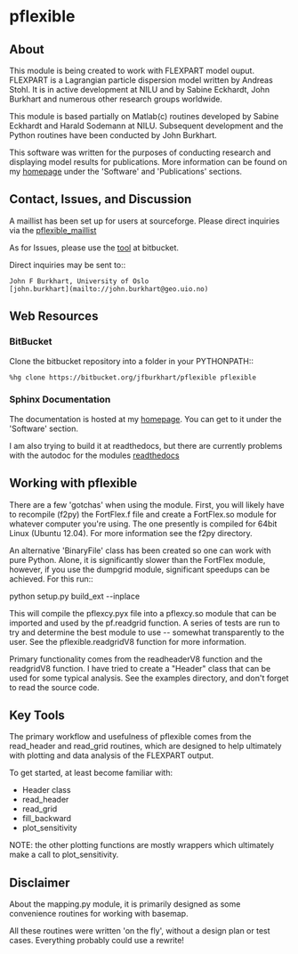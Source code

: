 # pflexible #

## About ##
This module is being created to work with FLEXPART model ouput. FLEXPART is a 
Lagrangian particle dispersion model written by Andreas Stohl. It is in 
active development at NILU and by Sabine Eckhardt, John Burkhart and numerous 
other research groups worldwide.

This module is based partially on Matlab(c) routines developed
by Sabine Eckhardt and Harald Sodemann at NILU. Subsequent development
and the Python routines have been conducted by John Burkhart.

This software was written for the purposes of conducting research and displaying
model results for publications. More information can be found on my
[homepage](http://niflheim.nilu.no/~burkhart) under the 'Software' and
'Publications' sections.

## Contact, Issues, and Discussion ##

A maillist has been set up for users at sourceforge. Please direct inquiries via
the [pflexible_maillist](https://lists.sourceforge.net/lists/listinfo/pflexible-users)

As for Issues, please use the
[tool](https://bitbucket.org/jfburkhart/pflexible/issues/new) at
bitbucket.

Direct inquiries may be sent to::

	John F Burkhart, University of Oslo
	[john.burkhart](mailto://john.burkhart@geo.uio.no)


## Web Resources ##

### BitBucket ###

Clone the bitbucket repository into a folder in your PYTHONPATH::

	%hg clone https://bitbucket.org/jfburkhart/pflexible pflexible

### Sphinx Documentation ###

The documentation is hosted at my
[homepage](http://niflheim.nilu.no/jfburkhart). You can get to it under the
'Software' section.

I am also trying to build it at readthedocs, but there are currently problems
with the autodoc for the modules [readthedocs](http://pflexible.readthedocs.org)


## Working with pflexible

There are a few 'gotchas' when using the module. First, you will likely
have to recompile (f2py) the FortFlex.f file and create a FortFlex.so module
for whatever computer you're using. The one presently is compiled for 
64bit Linux (Ubuntu 12.04). For more information see the f2py directory.

An alternative 'BinaryFile' class has been created so one can work with pure
Python. Alone, it is significantly slower than the FortFlex module, however,
if you use the dumpgrid module, significant speedups can be achieved. For this
run::

  python setup.py build_ext --inplace


This will compile the pflexcy.pyx file into a pflexcy.so module that can be
imported and used by the pf.readgrid function. A series of tests are run to try
and determine the best module to use -- somewhat transparently to the user. See
the pflexible.readgridV8 function for more information.

Primary functionality comes from the readheaderV8 function and the readgridV8
function. I have tried to create a "Header" class that can be used for some 
typical analysis. See the examples directory, and don't forget to read the
source code.

## Key Tools

The primary workflow and usefulness of pflexible comes from the read_header and read_grid
routines, which are designed to help ultimately with plotting and data analysis of
the FLEXPART output.

To get started, at least become familiar with:

* Header class
* read_header
* read_grid
* fill_backward
* plot_sensitivity

NOTE: the other plotting functions are mostly wrappers which
ultimately make a call to plot_sensitivity.

## Disclaimer

About the mapping.py module, it is primarily designed as some convenience 
routines for working with basemap.
        
All these routines were written 'on the fly', without a design plan
or test cases. Everything probably could use a rewrite!